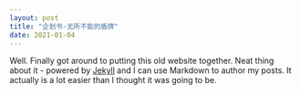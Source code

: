 ```yaml
---
layout: post
title: "企划书-无所不能的盾牌"
date: 2021-01-04
---
```


Well. Finally got around to putting this old website together. Neat thing about it - powered by [Jekyll](http://jekyllrb.com) and I can use Markdown to author my posts. It actually is a lot easier than I thought it was going to be.
